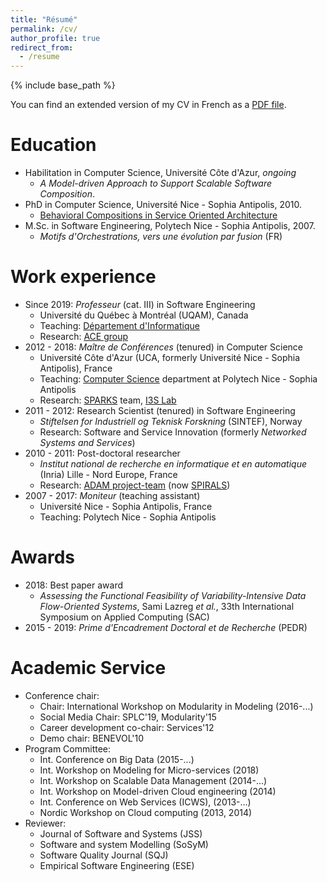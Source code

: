 ```yaml
---
title: "Résumé"
permalink: /cv/
author_profile: true
redirect_from:
  - /resume
---
```


{% include base_path %}

You can find an extended version of my CV in French as a [PDF file](../files/CV.pdf).

# Education

* Habilitation in Computer Science, Université Côte d'Azur, _ongoing_
  * _A Model-driven Approach to Support Scalable Software Composition_.
* PhD in Computer Science, Université Nice - Sophia Antipolis, 2010.
  * [Behavioral Compositions in Service Oriented Architecture](https://tel.archives-ouvertes.fr/tel-00531024)
* M.Sc. in Software Engineering, Polytech Nice - Sophia Antipolis, 2007.
  * _Motifs d'Orchestrations, vers une évolution par fusion_ (FR)


Work experience
======
* Since 2019: _Professeur_ (cat. III) in Software Engineering
  * Université du Québec à Montréal (UQAM), Canada
  * Teaching: [Département d'Informatique](https://info.uqam.ca/)
  * Research: [ACE group](http://ace-design.github.io/)
* 2012 - 2018: _Maître de Conférences_ (tenured) in Computer Science
  * Université Côte d'Azur (UCA, formerly Université Nice - Sophia Antipolis), France
  * Teaching: [Computer Science]() department at Polytech Nice - Sophia Antipolis
  * Research: [SPARKS](https://sparks.i3s.unice.fr/) team, [I3S Lab](http://www.i3s.unice.fr/en)
* 2011 - 2012: Research Scientist (tenured) in Software Engineering
  * _Stiftelsen for Industriell og Teknisk Forskning_ (SINTEF), Norway
  * Research: Software and Service Innovation (formerly _Networked Systems and Services_)
* 2010 - 2011: Post-doctoral researcher
  * _Institut national de recherche en informatique et en automatique_ (Inria) Lille - Nord Europe, France
  * Research: [ADAM project-team](https://www.inria.fr/en/teams/adam) (now [SPIRALS](https://www.inria.fr/en/teams/spirals))
* 2007 - 2017: _Moniteur_ (teaching assistant)
  * Université Nice - Sophia Antipolis, France
  * Teaching: Polytech Nice - Sophia Antipolis

Awards
=====

* 2018: Best paper award
  * _Assessing the Functional Feasibility of Variability-Intensive Data Flow-Oriented Systems_, Sami Lazreg _et al._, 33th International Symposium on Applied Computing (SAC)
* 2015 - 2019: _Prime d'Encadrement Doctoral et de Recherche_ (PEDR)

Academic Service
======
* Conference chair:
  * Chair: International Workshop on Modularity in Modeling (2016-...)
  * Social Media Chair: SPLC'19, Modularity'15
  * Career development co-chair: Services'12
  * Demo chair: BENEVOL'10
* Program Committee:
  * Int. Conference on Big Data (2015-...)
  * Int. Workshop on Modeling for Micro-services (2018)
  * Int. Workshop on Scalable Data Management (2014-...)
  * Int. Workshop on Model-driven Cloud engineering (2014)
  * Int. Conference on Web Services (ICWS), (2013-...)
  * Nordic Workshop on Cloud computing (2013, 2014)
* Reviewer:
  * Journal of Software and Systems (JSS)
  * Software and system Modelling  (SoSyM)
  * Software Quality Journal (SQJ)
  * Empirical Software Engineering (ESE)
